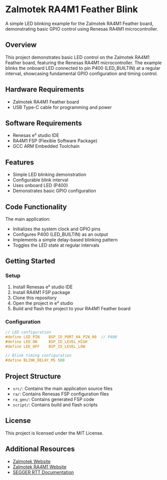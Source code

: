 # Zalmotek RA4M1 Feather Blink

A simple LED blinking example for the Zalmotek RA4M1 Feather board, demonstrating basic GPIO control using Renesas RA4M1 microcontroller.

## Overview

This project demonstrates basic LED control on the Zalmotek RA4M1 Feather board, featuring the Renesas RA4M1 microcontroller. The example blinks the onboard LED connected to pin P400 (LED_BUILTIN) at a regular interval, showcasing fundamental GPIO configuration and timing control.

## Hardware Requirements

- Zalmotek RA4M1 Feather board
- USB Type-C cable for programming and power

## Software Requirements

- Renesas e² studio IDE
- RA4M1 FSP (Flexible Software Package)
- GCC ARM Embedded Toolchain

## Features

- Simple LED blinking demonstration
- Configurable blink interval
- Uses onboard LED (P400)
- Demonstrates basic GPIO configuration

## Code Functionality

The main application:
- Initializes the system clock and GPIO pins
- Configures P400 (LED_BUILTIN) as an output
- Implements a simple delay-based blinking pattern
- Toggles the LED state at regular intervals

## Getting Started

### Setup

1. Install Renesas e² studio IDE
2. Install RA4M1 FSP package
3. Clone this repository
4. Open the project in e² studio
5. Build and flash the project to your RA4M1 Feather board

### Configuration

```c
// LED configuration
#define LED_PIN    BSP_IO_PORT_04_PIN_00  // P400
#define LED_ON     BSP_IO_LEVEL_HIGH
#define LED_OFF    BSP_IO_LEVEL_LOW

// Blink timing configuration
#define BLINK_DELAY_MS 500
```

## Project Structure

- `src/`: Contains the main application source files
- `ra/`: Contains Renesas FSP configuration files
- `ra_gen/`: Contains generated FSP code
- `script/`: Contains build and flash scripts

## License

This project is licensed under the MIT License.

## Additional Resources

- [Zalmotek Website](https://zalmotek.com)
- [Zalmotek RA4M1 Website](https://zalmotek.com/products/RA4M1-Feather-SoM/)
- [SEGGER RTT Documentation](https://www.segger.com/products/debug-probes/j-link/technology/about-real-time-transfer/) 
